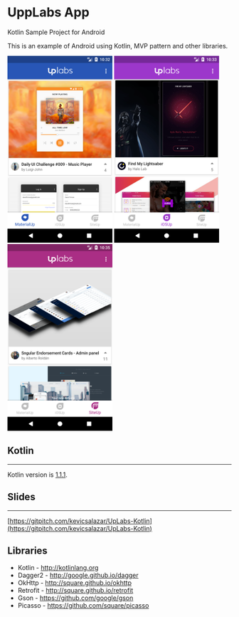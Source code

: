 # UppLabs App
Kotlin Sample Project for Android

This is an example of Android using Kotlin, MVP pattern and other libraries.

<img src="./art/screenshot1.png" height="420" />
<img src="./art/screenshot2.png" height="420" />
<img src="./art/screenshot3.png" height="420" />

## Kotlin
---
Kotlin version is [1.1.1](https://blog.jetbrains.com/kotlin/2017/03/kotlin-1-1/).

## Slides
---
[https://gitpitch.com/kevicsalazar/UpLabs-Kotlin](https://gitpitch.com/kevicsalazar/UpLabs-Kotlin)

Libraries
---------

 * Kotlin - http://kotlinlang.org
 * Dagger2 - http://google.github.io/dagger
 * OkHttp - http://square.github.io/okhttp
 * Retrofit - http://square.github.io/retrofit
 * Gson - https://github.com/google/gson
 * Picasso - https://github.com/square/picasso
